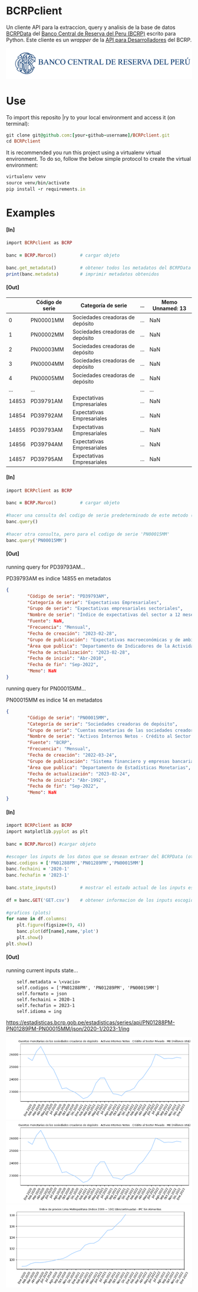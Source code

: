 # BCRPclient

Un cliente API para la extraccion, query y analisis de la base de datos [BCRPData](https://estadisticas.bcrp.gob.pe/estadisticas/series/) del [Banco Central de Reserva del Peru (BCRP)](https://www.bcrp.gob.pe/) escrito para Python. Este cliente es un _wrapper_ de la [API para Desarrolladores](https://estadisticas.bcrp.gob.pe/estadisticas/series/ayuda/api) del BCRP.

![](img/logo-bcrp.png)



# Use

To import this reposito |ry to your local environment and access it (on terminal):

```ruby
git clone git@github.com:[your-github-username]/BCRPclient.git
cd BCRPclient
```

It is recommended you run this project using a virtualenv virtual environment. To do so, follow the below simple protocol to create the virtual environment:

```ruby
virtualenv venv
source venv/bin/activate
pip install -r requirements.in
```

# Examples
#### [In]
```ruby
import BCRPclient as BCRP

banc = BCRP.Marco()			# cargar objeto

banc.get_metadata()			# obtener todos los metadatos del BCRPData 
print(banc.metadata)		# imprimir metadatos obtenidos
```

#### [Out]
| | Código de serie      |          Categoría de serie  | ... | Memo Unnamed: 13 |
| -----------           | -----------           | -----------                |-----------  | -----------  |
|0 |          PN00001MM |  Sociedades creadoras de depósito |  ... | NaN |        NaN |
|1 |          PN00002MM |  Sociedades creadoras de depósito |  ... | NaN |        NaN |
|2 |          PN00003MM |  Sociedades creadoras de depósito |  ... | NaN |        NaN |
|3 |          PN00004MM |  Sociedades creadoras de depósito |  ... | NaN |        NaN |
|4 |          PN00005MM |  Sociedades creadoras de depósito |  ... | NaN |        NaN |
| ... |              ... |                             | ... | ... | ... |        ... |
| 14853 |      PD39791AM  |      Expectativas Empresariales | ... | NaN |        NaN |
| 14854  |     PD39792AM  |      Expectativas Empresariales | ... | NaN |        NaN |
| 14855  |     PD39793AM  |      Expectativas Empresariales | ... | NaN |        NaN |
| 14856  |     PD39794AM  |      Expectativas Empresariales | ... | NaN |        NaN |
| 14857  |     PD39795AM  |      Expectativas Empresariales | ... | NaN |        NaN |

#### [In]
```ruby
import BCRPclient as BCRP

banc = BCRP.Marco()			# cargar objeto

#hacer una consulta del codigo de serie predeterminado de este metodo (actualmente 'PD39793AM') con el API del BCRPData
banc.query()			

#hacer otra consulta, pero para el codigo de serie 'PN00015MM'
banc.query('PN00015MM')		
```

#### [Out] 

running query for PD39793AM...

PD39793AM es indice 14855 en metadatos
```json
{
        "Código de serie": "PD39793AM",
        "Categoría de serie": "Expectativas Empresariales",
        "Grupo de serie": "Expectativas empresariales sectoriales",
        "Nombre de serie": "Índice de expectativas del sector a 12 meses - Servicios",
        "Fuente": NaN,
        "Frecuencia": "Mensual",
        "Fecha de creación": "2023-02-28",
        "Grupo de publicación": "Expectativas macroeconómicas y de ambiente empresarial",
        "Área que publica": "Departamento de Indicadores de la Actividad Economía",
        "Fecha de actualización": "2023-02-28",
        "Fecha de inicio": "Abr-2010",
        "Fecha de fin": "Sep-2022",
        "Memo": NaN
}
```
running query for PN00015MM...

PN00015MM es indice 14 en metadatos
```json
{
        "Código de serie": "PN00015MM",
        "Categoría de serie": "Sociedades creadoras de depósito",
        "Grupo de serie": "Cuentas monetarias de las sociedades creadoras de depósito",
        "Nombre de serie": "Activos Internos Netos - Crédito al Sector Privado - ME (millones US$)",
        "Fuente": "BCRP",
        "Frecuencia": "Mensual",
        "Fecha de creación": "2022-03-24",
        "Grupo de publicación": "Sistema financiero y empresas bancarias y expectativas sobre condiciones crediticias",
        "Área que publica": "Departamento de Estadísticas Monetarias",
        "Fecha de actualización": "2023-02-24",
        "Fecha de inicio": "Abr-1992",
        "Fecha de fin": "Sep-2022",
        "Memo": NaN
}
```

#### [In]
```ruby
import BCRPclient as BCRP
import matplotlib.pyplot as plt 

banc = BCRP.Marco()	#cargar objeto

#escoger los inputs de los datos que se desean extraer del BCRPData (otros datos como banc.idioma (='ing') son predeterminados, pero tambien se pueden cambiar)
banc.codigos = ['PN01288PM','PN01289PM','PN00015MM']
banc.fechaini = '2020-1'
banc.fechafin = '2023-1'

banc.state_inputs()			# mostrar el estado actual de los inputs escogidos 

df = banc.GET('GET.csv')	# obtener informacion de los inputs escogidos (arriba) con el API del BCRP y guardarlas como un archivo con el nombre 'GET.csv'

#graficos (plots)
for name in df.columns:
    plt.figure(figsize=(9, 4))
    banc.plot(df[name],name,'plot')
    plt.show()
plt.show()
```

#### [Out]


running current inputs state...

        self.metadata = \<vacio>
        self.codigos = ['PN01288PM', 'PN01289PM', 'PN00015MM']
        self.formato = json
        self.fechaini = 2020-1
        self.fechafin = 2023-1
        self.idioma = ing

https://estadisticas.bcrp.gob.pe/estadisticas/series/api/PN01288PM-PN01289PM-PN00015MM/json/2020-1/2023-1/ing

![](img/Figure_1.png)
![](img/Figure_2.png)
![](img/Figure_3.png)

